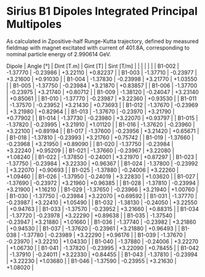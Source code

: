 Sirius B1 Dipoles Integrated Principal Multipoles
=================================================

As calculated in Zpositive-half Runge-Kutta trajectory,
defined by measured fieldmap with magnet excitated with current of 401.8A,
corresponding to nominal particle energy of 2.990614 GeV.

  Dipole   |  Angle [°]   |  Dint [T.m]  |   Gint [T]   |  Sint [T/m]  |
           |              |              |              |              |
|  B1-002  |   -1.37770   |   -0.23986   |   +3.22110   |   +0.82237   |
|  B1-003  |   -1.37710   |   -0.23977   |   +3.21600   |   +0.91030   |
|  B1-004  |   -1.37830   |   -0.23998   |   +3.21770   |   +1.03550   |
|  B1-005  |   -1.37750   |   -0.23984   |   +3.21870   |   +0.83857   |
|  B1-006  |   -1.37700   |   -0.23975   |   +3.21740   |   +0.80712   |
|  B1-009  |   -1.38120   |   -0.24047   |   +3.23140   |   +0.85061   |
|  B1-010  |   -1.37770   |   -0.23987   |   +3.22360   |   +0.93530   |
|  B1-011  |   -1.37570   |   -0.23952   |   +3.21430   |   +0.73693   |
|  B1-012  |   -1.37670   |   -0.23969   |   +3.21980   |   +0.82964   |
|  B1-013  |   -1.37670   |   -0.23970   |   +3.21790   |   +0.77902   |
|  B1-014  |   -1.37730   |   -0.23980   |   +3.22070   |   +0.93797   |
|  B1-015  |   -1.37820   |   -0.23995   |   +3.21910   |   +1.01120   |
|  B1-016  |   -1.37620   |   -0.23960   |   +3.22100   |   +0.89194   |
|  B1-017  |   -1.37600   |   -0.23956   |   +3.21420   |   +0.65671   |
|  B1-018  |   -1.37810   |   -0.23993   |   +3.21760   |   +0.75742   |
|  B1-019  |   -1.37660   |   -0.23968   |   +3.21950   |   +0.89090   |
|  B1-020  |   -1.37750   |   -0.23984   |   +3.22240   |   +0.95209   |
|  B1-021  |   -1.37660   |   -0.23967   |   +3.22080   |   +1.08240   |
|  B1-022  |   -1.37850   |   -0.24001   |   +3.21970   |   +0.87297   |
|  B1-023  |   -1.37750   |   -0.23984   |   +3.22330   |   +0.96367   |
|  B1-024  |   -1.37800   |   -0.23992   |   +3.22070   |   +0.90693   |
|  B1-025  |   -1.37880   |   -0.24006   |   +3.22260   |   +1.09460   |
|  B1-026  |   -1.37950   |   -0.24019   |   +3.22830   |   +1.03620   |
|  B1-027  |   -1.37690   |   -0.23972   |   +3.21960   |   +0.96385   |
|  B1-028  |   -1.37810   |   -0.23994   |   +3.21900   |   +1.16210   |
|  B1-029  |   -1.37650   |   -0.23966   |   +3.21940   |   +1.00760   |
|  B1-030  |   -1.37750   |   -0.23984   |   +3.22070   |   +0.69592   |
|  B1-031  |   -1.37770   |   -0.23987   |   +3.22410   |   +1.05490   |
|  B1-032  |   -1.38130   |   -0.24050   |   +3.22550   |   +0.94763   |
|  B1-033  |   -1.37570   |   -0.23952   |   +3.21660   |   +0.88315   |
|  B1-034  |   -1.37720   |   -0.23978   |   +3.22290   |   +0.89638   |
|  B1-035  |   -1.37540   |   -0.23947   |   +3.21880   |   +1.01660   |
|  B1-036  |   -1.37740   |   -0.23982   |   +3.21860   |   +0.94530   |
|  B1-037  |   -1.37620   |   -0.23961   |   +3.21880   |   +0.96493   |
|  B1-038  |   -1.37780   |   -0.23989   |   +3.22290   |   +0.96176   |
|  B1-039  |   -1.37670   |   -0.23970   |   +3.22210   |   +1.04330   |
|  B1-040  |   -1.37880   |   -0.24006   |   +3.22270   |   +1.06730   |
|  B1-041  |   -1.37820   |   -0.23995   |   +3.22090   |   +0.78455   |
|  B1-042  |   -1.37910   |   -0.24011   |   +3.22330   |   +0.84455   |
|  B1-043  |   -1.37810   |   -0.23994   |   +3.22230   |   +1.03680   |
|  B1-046  |   -1.37590   |   -0.23955   |   +3.21630   |   +1.08020   |
